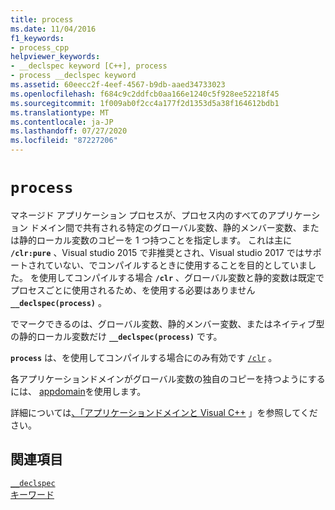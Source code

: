 ```yaml
---
title: process
ms.date: 11/04/2016
f1_keywords:
- process_cpp
helpviewer_keywords:
- __declspec keyword [C++], process
- process __declspec keyword
ms.assetid: 60eecc2f-4eef-4567-b9db-aaed34733023
ms.openlocfilehash: f684c9c2ddfcb0aa166e1240c5f928ee52218f45
ms.sourcegitcommit: 1f009ab0f2cc4a177f2d1353d5a38f164612bdb1
ms.translationtype: MT
ms.contentlocale: ja-JP
ms.lasthandoff: 07/27/2020
ms.locfileid: "87227206"
---
```

# `process`

マネージド アプリケーション プロセスが、プロセス内のすべてのアプリケーション ドメイン間で共有される特定のグローバル変数、静的メンバー変数、または静的ローカル変数のコピーを 1 つ持つことを指定します。 これは主に **`/clr:pure`** 、Visual studio 2015 で非推奨とされ、Visual studio 2017 ではサポートされていない、でコンパイルするときに使用することを目的としていました。 を使用してコンパイルする場合 **`/clr`** 、グローバル変数と静的変数は既定でプロセスごとに使用されるため、を使用する必要はありません **`__declspec(process)`** 。

でマークできるのは、グローバル変数、静的メンバー変数、またはネイティブ型の静的ローカル変数だけ **`__declspec(process)`** です。

**`process`** は、を使用してコンパイルする場合にのみ有効です [`/clr`](../build/reference/clr-common-language-runtime-compilation.md) 。

各アプリケーションドメインがグローバル変数の独自のコピーを持つようにするには、 [appdomain](../cpp/appdomain.md)を使用します。

詳細については[、「アプリケーションドメインと Visual C++](../dotnet/application-domains-and-visual-cpp.md) 」を参照してください。

## <a name="see-also"></a>関連項目

[`__declspec`](../cpp/declspec.md)<br/>
[キーワード](../cpp/keywords-cpp.md)

